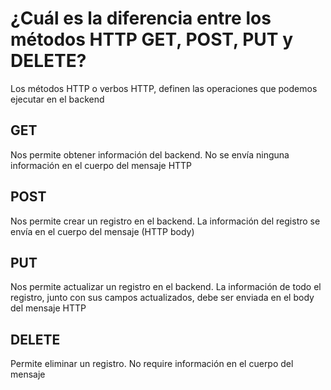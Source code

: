 # ¿Cuál es la diferencia entre los métodos HTTP GET, POST, PUT y DELETE?

Los métodos HTTP o verbos HTTP, definen las operaciones que podemos ejecutar en el backend

## GET

Nos permite obtener información del backend. No se envía ninguna información en el cuerpo del mensaje HTTP

## POST

Nos permite crear un registro en el backend. La información del registro se envía en el cuerpo del mensaje (HTTP body)

## PUT

Nos permite actualizar un registro en el backend. La información de todo el registro, junto con sus campos actualizados, debe ser enviada en el body del mensaje HTTP

## DELETE

Permite eliminar un registro. No require información en el cuerpo del mensaje
